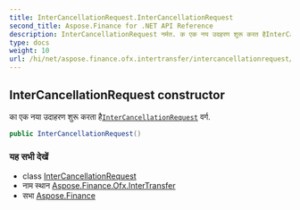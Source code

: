```yaml
---
title: InterCancellationRequest.InterCancellationRequest
second_title: Aspose.Finance for .NET API Reference
description: InterCancellationRequest नर्मत. क एक नय उदहरण शुरू करत हैInterCancellationRequest वर्ग.
type: docs
weight: 10
url: /hi/net/aspose.finance.ofx.intertransfer/intercancellationrequest/intercancellationrequest/
---
```

## InterCancellationRequest constructor

का एक नया उदाहरण शुरू करता है[`InterCancellationRequest`](../) वर्ग.

```csharp
public InterCancellationRequest()
```

### यह सभी देखें

* class [InterCancellationRequest](../)
* नाम स्थान [Aspose.Finance.Ofx.InterTransfer](../../intercancellationrequest/)
* सभा [Aspose.Finance](../../../)


